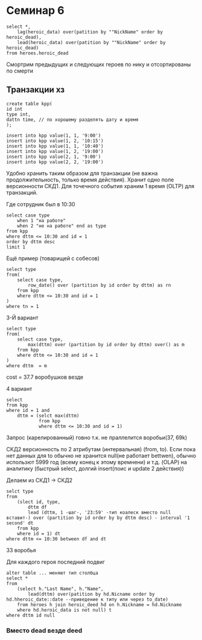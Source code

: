 # Семинар 6
    select *,
        lag(heroic_data) over(patition by ""NickName" order by heroic_dead),
        lead(heroic_data) over(patition by ""NickName" order by heroic_dead)
    from heroes.heroic_dead
Смортрим предыдущих и следующих героев по нику и отсортированы по смерти

## Транзакции хз
    create table kpp(
    id int
    type int,
    dattn time, // по хорошему разделять дату и время
    );

    insert into kpp value(1, 1, '9:00')
    insert into kpp value(1, 2, '10:15')
    insert into kpp value(1, 1, '10:40')
    insert into kpp value(1, 2, '19:00')
    insert into kpp value(2, 1, '9:00')
    insert into kpp value(2, 2, '19:00')

Удобно хранить таким образом для транзакции (не важна продолжительность, только время действия).
Хранит одно поле версионности СКД1. Для точечного события храним 1 время (OLTP) для транзакций.

Где сотрудник был в 10:30

    select case type
        when 1 "на работе"
        when 2 "не на работе" end as type
    from kpp
    where dttm <= 10:30 and id = 1
    order by dttm desc
    limit 1

Ещё пример (товарищей c собесов)

    select type
    from(
        select case type,
            row_date() over (partition by id order by dttm) as rn        
        from kpp
        where dttm <= 10:30 and id = 1
    )
    where tn = 1

3-Й вариант

    select type
    from(
        select case type,
            max(dttm) over (partition by id order by dttm) over() as m        
        from kpp
        where dttm <= 10:30 and id = 1
    )
    where dttm  = m

cost = 37.7 воробушков везде

4 вариант

    select
    from kpp
    where id = 1 and 
        dttm = (selct max(dttm)
                from kpp
                where dttm <= 10:30 and id = 1)

Запрос (карелированный) говно т.к. не праллелится воробьи(37, 69k)

СКД2 версионность по 2 атрибутам (интервальная) (from, to). Если пока нет данных для to обычно не
хранится null(не работает bettwen), обычно использют 5999 год (всему конец к этому времнени) и т.д.
(OLAP) на аналитику (быстрый select, долгий insert(поис и update 2 действия))

Делаем из СКД1 -> СКД2

    selct type
    from
        (slect id, type,
            dttm df
            lead (dttm, 1 -шаг-, '23:59' -тип коалеск вместо null вставит-) over (partition by id order by by dttm desc) - interval '1 second' dt
        from kpp
        where id = 1) dt
    where dttm <= 10:30 between df and dt

33 воробья

Для каждого героя последний подвиг
    
    alter table ... меняют тип столбца
    select *
    from
        (select h."Last Name", h."Name", 
            lead(dttm) over(patition by hd.Nicname order by hd.hheroic_date::date --приведение к типу или через to_date)
        from heroes h join heroic_deed hd on h.Nickname = hd.Nickname
        where hd.heroic_data is not null) t
    where dttm id null

### Вместо dead везде deed
